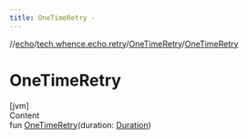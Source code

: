 ```yaml
---
title: OneTimeRetry -
---
```

//[echo](../../index.md)/[tech.whence.echo.retry](../index.md)/[OneTimeRetry](index.md)/[OneTimeRetry](-one-time-retry.md)



# OneTimeRetry  
[jvm]  
Content  
fun [OneTimeRetry](-one-time-retry.md)(duration: [Duration](https://docs.oracle.com/javase/8/docs/api/java/time/Duration.html))  



